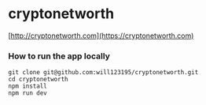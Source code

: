 # cryptonetworth

[http://cryptonetworth.com](https://cryptonetworth.com)


### How to run the app locally

```
git clone git@github.com:will123195/cryptonetworth.git
cd cryptonetworth
npm install
npm run dev
```
